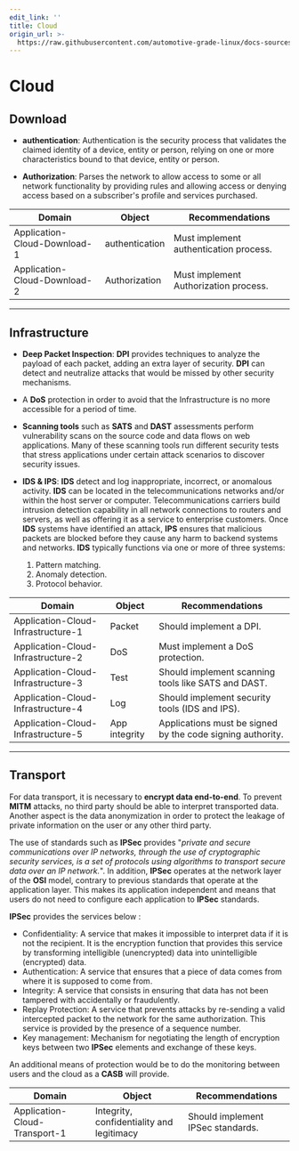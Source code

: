 ```yaml
---
edit_link: ''
title: Cloud
origin_url: >-
  https://raw.githubusercontent.com/automotive-grade-linux/docs-sources/master/docs/security-blueprint/part-7/3-Cloud.md
---
```


<!-- WARNING: This file is generated by fetch_docs.js using /home/boron/Documents/AGL/docs-webtemplate/site/_data/tocs/architecture/master/security_blueprint-security-blueprint-book.yml -->

# Cloud

## Download

- **authentication**: Authentication is the security process that validates the
  claimed identity of a device, entity or person, relying on one or more
  characteristics bound to that device, entity or person.

- **Authorization**: Parses the network to allow access to some or all network
functionality by providing rules and allowing access or denying access based
on a subscriber's profile and services purchased.

<!-- section-config -->

Domain                       | Object         | Recommendations
---------------------------- | -------------- | --------------------------------------
Application-Cloud-Download-1 | authentication | Must implement authentication process.
Application-Cloud-Download-2 | Authorization  | Must implement Authorization process.

<!-- end-section-config -->

--------------------------------------------------------------------------------

## Infrastructure

- **Deep Packet Inspection**: **DPI** provides techniques to analyze the payload
  of each packet, adding an extra layer of security. **DPI** can detect and
  neutralize attacks that would be missed by other security mechanisms.

- A **DoS** protection in order to avoid that the Infrastructure is no more
  accessible for a period of time.

- **Scanning tools** such as **SATS** and **DAST** assessments perform
  vulnerability scans on the source code and data flows on web applications.
  Many of these scanning tools run different security tests that stress
  applications under certain attack scenarios to discover security issues.

- **IDS & IPS**: **IDS** detect and log inappropriate, incorrect, or anomalous
  activity. **IDS** can be located in the telecommunications networks and/or
  within the host server or computer. Telecommunications carriers build
  intrusion detection capability in all network connections to routers and
  servers, as well as offering it as a service to enterprise customers. Once
  **IDS** systems have identified an attack, **IPS** ensures that malicious
  packets are blocked before they cause any harm to backend systems and
  networks. **IDS** typically functions via one or more of three systems:

  1. Pattern matching.
  2. Anomaly detection.
  3. Protocol behavior.

<!-- pagebreak -->

<!-- section-config -->

Domain                             | Object        | Recommendations
---------------------------------- | ------------- | ----------------------------------------------------------
Application-Cloud-Infrastructure-1 | Packet        | Should implement a DPI.
Application-Cloud-Infrastructure-2 | DoS           | Must implement a DoS protection.
Application-Cloud-Infrastructure-3 | Test          | Should implement scanning tools like SATS and DAST.
Application-Cloud-Infrastructure-4 | Log           | Should implement security tools (IDS and IPS).
Application-Cloud-Infrastructure-5 | App integrity | Applications must be signed by the code signing authority.

<!-- end-section-config -->

--------------------------------------------------------------------------------

## Transport

For data transport, it is necessary to **encrypt data end-to-end**. To prevent **MITM** attacks,
no third party should be able to interpret transported data. Another aspect
is the data anonymization in order to protect the leakage of private information
on the user or any other third party.

The use of standards such as **IPSec** provides "_private and secure
communications over IP networks, through the use of cryptographic security
services, is a set of protocols using algorithms to transport secure data over
an IP network._". In addition, **IPSec** operates at the network layer of the
**OSI** model, contrary to previous standards that operate at the application
layer. This makes its application independent and means that users do not need
to configure each application to **IPSec** standards.

**IPSec** provides the services below :

- Confidentiality: A service that makes it impossible to interpret data if it is
  not the recipient. It is the encryption function that provides this service by
  transforming intelligible (unencrypted) data into unintelligible (encrypted)
  data.
- Authentication: A service that ensures that a piece of data comes from where
  it is supposed to come from.
- Integrity: A service that consists in ensuring that data has not been tampered
  with accidentally or fraudulently.
- Replay Protection: A service that prevents attacks by re-sending a valid
  intercepted packet to the network for the same authorization.
  This service is provided by the presence of a sequence number.
- Key management: Mechanism for negotiating the length of encryption keys
  between two **IPSec** elements and exchange of these keys.

An additional means of protection would be to do the monitoring between users
and the cloud as a **CASB** will provide.

<!-- section-config -->

Domain                        | Object                                    | Recommendations
----------------------------- | ----------------------------------------- | ---------------------------------
Application-Cloud-Transport-1 | Integrity, confidentiality and legitimacy | Should implement IPSec standards.

<!-- end-section-config -->
